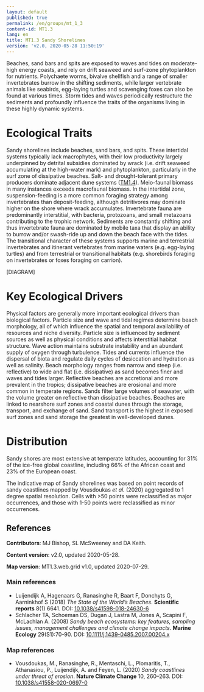 ```yaml
---
layout: default
published: true
permalink: /en/groups/mt_1_3
content-id: MT1.3
lang: en
title: MT1.3 Sandy Shorelines
version: 'v2.0, 2020-05-28 11:50:19'
---
```


Beaches, sand bars and spits are exposed to waves and tides on moderate-high energy coasts, and rely on drift seaweed and surf-zone phytoplankton for nutrients. Polychaete worms, bivalve shellfish and a range of smaller invertebrates burrow in the shifting sediments, while larger vertebrate animals like seabirds, egg-laying turtles and scavenging foxes can also be found at various times.  Storm tides and waves periodically restructure the sediments and profoundly influence the traits of the organisms living in these highly dynamic systems.

# Ecological Traits
 
Sandy shorelines include beaches, sand bars, and spits. These intertidal systems typically lack macrophytes, with their low productivity largely underpinned by detrital subsidies dominated by wrack (i.e. drift seaweed accumulating at the high-water mark) and phytoplankton, particularly in the surf zone of dissipative beaches. Salt- and drought-tolerant primary producers dominate adjacent dune systems ([TM1.4](/explore/groups/TM1.4)). Meio-faunal biomass in many instances exceeds macrofaunal biomass. In the intertidal zone, suspension-feeding is a more common foraging strategy among invertebrates than deposit-feeding, although detritivores may dominate higher on the shore where wrack accumulates. Invertebrate fauna are predominantly interstitial, with bacteria, protozoans, and small metazoans contributing to the trophic network. Sediments are constantly shifting and thus invertebrate fauna are dominated by mobile taxa that display an ability to burrow and/or swash-ride up and down the beach face with the tides. The transitional character of these systems supports marine and terrestrial invertebrates and itinerant vertebrates from marine waters (e.g. egg-laying turtles) and from terrestrial or transitional habitats (e.g. shorebirds foraging on invertebrates or foxes foraging on carrion).
 
[DIAGRAM]

# Key Ecological Drivers
 
Physical factors are generally more important ecological drivers than biological factors. Particle size and wave and tidal regimes determine beach morphology, all of which influence the spatial and temporal availability of resources and niche diversity. Particle size is influenced by sediment sources as well as physical conditions and affects interstitial habitat structure. Wave action maintains substrate instability and an abundant supply of oxygen through turbulence. Tides and currents influence the dispersal of biota and regulate daily cycles of desiccation and hydration as well as salinity. Beach morphology ranges from narrow and steep (i.e. reflective) to wide and flat (i.e. dissipative) as sand becomes finer and waves and tides larger. Reflective beaches are accretional and more prevalent in the tropics; dissipative beaches are erosional and more common in temperate regions. Sands filter large volumes of seawater, with the volume greater on reflective than dissipative beaches. Beaches are linked to nearshore surf zones and coastal dunes through the storage, transport, and exchange of sand. Sand transport is the highest in exposed surf zones and sand storage the greatest in well-developed dunes.
 
# Distribution
 
Sandy shores are most extensive at temperate latitudes, accounting for 31% of the ice-free global coastline, including 66% of the African coast and 23% of the European coast.

The indicative map of Sandy shorelines was based on point records of sandy coastlines mapped by Vousdoukas _et al._ (2020) aggregated to 1 degree spatial resolution. Cells with >50 points were reclassified as major occurrences, and those with 1-50 points were reclassified as minor occurrences.

## References

**Contributors**: MJ Bishop, SL McSweeney and DA Keith.

**Content version**: v2.0, updated 2020-05-28.

**Map version**: MT1.3.web.grid v1.0, updated 2020-07-29.

### Main references
* Luijendijk A, Hagenaars G, Ranasinghe R, Baart F, Donchyts G, Aarninkhof S  (2018) *The State of the World’s Beaches*. **Scientific reports** 8(1) 6641. DOI: [10.1038/s41598-018-24630-6](http://doi.org/10.1038/s41598-018-24630-6)
* Schlacher TA, Schoeman DS, Dugan J, Lastra M, Jones A, Scapini F, McLachlan A.  (2008) *Sandy beach ecosystems: key features, sampling issues, management challenges and climate change impacts*. **Marine Ecology** 29(S1):70-90. DOI: [10.1111/j.1439-0485.2007.00204.x ](http://doi.org/10.1111/j.1439-0485.2007.00204.x )

### Map references
* Vousdoukas, M., Ranasinghe, R., Mentaschi, L., Plomaritis, T., Athanasiou, P., Luijendijk, A. and Feyen, L. (2020) *Sandy coastlines under threat of erosion*. **Nature Climate Change** 10, 260–263. DOI: [10.1038/s41558-020-0697-0](http://doi.org/10.1038/s41558-020-0697-0)
